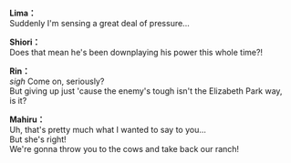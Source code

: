 # 

  
**Lima：**  
Suddenly I'm sensing a great deal of pressure...  
  
**Shiori：**  
Does that mean he's been downplaying his power this whole time?!  
  
**Rin：**  
*sigh* Come on, seriously?  
But giving up just 'cause the enemy's tough isn't the Elizabeth Park way,  
is it?  
  
**Mahiru：**  
Uh, that's pretty much what I wanted to say to you...  
But she's right!  
We're gonna throw you to the cows and take back our ranch!  
